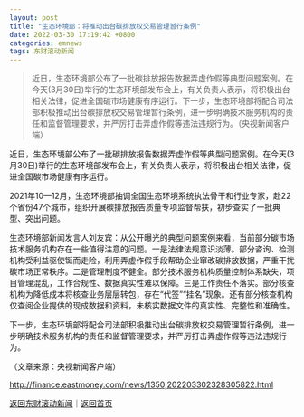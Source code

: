 ```yaml
---
layout: post
title: "生态环境部：将推动出台碳排放权交易管理暂行条例"
date: 2022-03-30 17:19:42 +0800
categories: emnews
tags: 东财滚动新闻
---
```

> 近日，生态环境部公布了一批碳排放报告数据弄虚作假等典型问题案例。在今天(3月30日)举行的生态环境部发布会上，有关负责人表示，将积极出台相关法律，促进全国碳市场健康有序运行。下一步，生态环境部将配合司法部积极推动出台碳排放权交易管理暂行条例，进一步明确技术服务机构的责任和监督管理要求，并严厉打击弄虚作假等违法违规行为。（央视新闻客户端）

<p>近日，生态环境部公布了一批碳排放报告数据弄虚作假等典型问题案例。在今天(3月30日)举行的生态环境部发布会上，有关负责人表示，将积极出台相关法律，促进全国碳市场健康有序运行。</p>
 <p>2021年10—12月，生态环境部抽调全国生态环境系统执法骨干和行业专家，赴22个省份47个城市，组织开展碳排放报告质量专项监督帮扶，初步查实了一批典型、突出问题。</p>
 <p>生态环境部新闻发言人刘友宾：从公开曝光的典型问题案例来看，当前部分碳市场技术服务机构存在一些值得注意的问题。一是法律法规意识淡薄。部分咨询、检测机构受利益驱使铤而走险，利用弄虚作假手段帮助企业窜改碳排放数据，严重干扰碳市场正常秩序。二是管理制度不健全。部分技术服务机构质量控制体系缺失，项目管理混乱，工作合规性、数据真实性难以保障。三是工作责任不落实。部分核查机构为降低成本将核查业务层层转包，存在“代签”“挂名”现象。还有部分核查机构仅查阅企业提供的现成数据和资料，未核实数据文件的真实性、完整性和准确性。</p>
 <p>下一步，生态环境部将配合司法部积极推动出台碳排放权交易管理暂行条例，进一步明确技术服务机构的责任和监督管理要求，并严厉打击弄虚作假等违法违规行为。</p><p class="em_media">（文章来源：央视新闻客户端）</p>

<http://finance.eastmoney.com/news/1350,202203302328305822.html>

[返回东财滚动新闻](//finews.withounder.com/emnews/)｜[返回首页](//finews.withounder.com/)